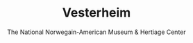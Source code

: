---
published: true
layout: home
title: Vesterheim
subtitle: The National Norwegain-American Museum & Hertiage Center
short_title: Vesterheim
meta_title: "Vesterheim: The National Norwegain-American Museum & Hertiage Center"
meta_description:  # Used in HTML head and as the description for some search engines
navigation:
  order: 0
  title: Home
breadcrumbs:
  title: Home
sitemap:
  title: Home  
# Ratio: 25:9 | Recommended: 1492px by 538px | Minimum: 746px by 269px
carousel:
  ratio: carousel
  slides:
    - image: 16x9/exhibitions/special/flora-metamorphicae.jpg
      alt: Flora Metamorphicae
      caption: _Colorful_ flowers are beautiful and beauty draws attention.
      link: /exhibitions/special/flora-metamorphicae/
      published: true
      start_date:
      stop_date:
    - image: 16x9/exhibitions/special/four-from-the-north.jpg
      alt: Four from the North
      caption: A special exhibition of recent works by four Duluth-area artists.
      link: /exhibitions/special/four-from-the-north/
      published: true
      start_date:
      stop_date:
# Ratio: 16:9 | Recommended: 1492px by 840px | Minimum: 746px by 420px      
panels:
  - url: /exhibitions/special/flora-metamorphicae/
    file_under:
    image:
    alt:
    caption:
    title:
    subtitle: false
    teaser:
    published: true
    start_date: 2014-10-01
    stop_date:
  - url: /exhibitions/special/favorite-things/
    file_under:
    image:
    alt:
    caption:
    title:
    subtitle:
    teaser:
    published: true
    start_date: 2014-10-01
    stop_date:                             
---